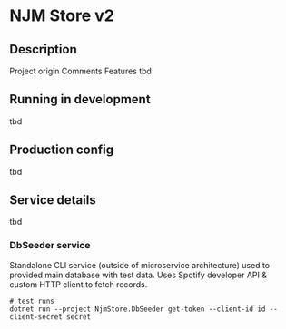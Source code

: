 # NJM Store v2

## Description

Project origin
Comments
Features
tbd

## Running in development

tbd

## Production config

tbd

## Service details

tbd

### DbSeeder service

Standalone CLI service (outside of microservice architecture) used to provided main database with test data. Uses 
Spotify developer API & custom HTTP client to fetch records.

```shell
# test runs
dotnet run --project NjmStore.DbSeeder get-token --client-id id --client-secret secret
```
